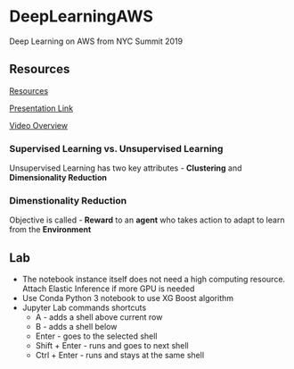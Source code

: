 # DeepLearningAWS
Deep Learning on AWS from NYC Summit 2019

## Resources
[Resources](https://bit.ly/2XxFBZQ)

[Presentation Link](https://awstraining.vstbridge.com/#/collection) 

[Video Overview](https://www.youtube.com/embed/jWWyKE5ApqI?start=321&end=660&version=3)


### Supervised Learning vs. Unsupervised Learning

Unsupervised Learning has two key attributes - **Clustering** and **Dimensionality Reduction**

### Dimenstionality Reduction 
Objective is called - **Reward** to an **agent** who takes action to adapt to learn from the **Environment**

## Lab

- The notebook instance itself does not need a high computing resource. Attach Elastic Inference if more GPU is needed
- Use Conda Python 3 notebook to use XG Boost algorithm
- Jupyter Lab commands shortcuts
    - A - adds a shell above current row
    - B - adds a shell below
    - Enter - goes to the selected shell
    - Shift + Enter - runs and goes to next shell
    - Ctrl + Enter - runs and stays at the same shell




